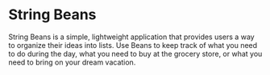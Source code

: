 # String Beans

String Beans is a simple, lightweight application that provides users a way to organize their ideas into lists. Use Beans to keep track of what you need to do during the day, what you need to buy at the grocery store, or what you need to bring on your dream vacation.
